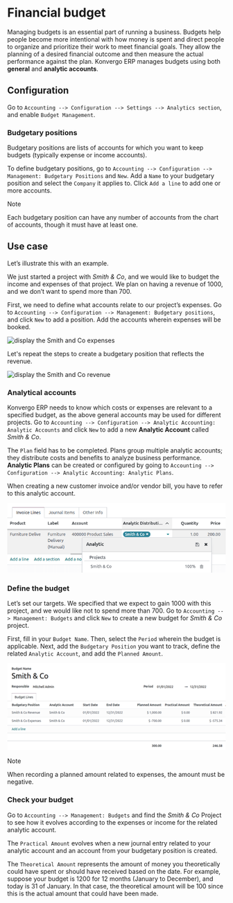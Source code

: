 # Financial budget

Managing budgets is an essential part of running a business. Budgets
help people become more intentional with how money is spent and direct
people to organize and prioritize their work to meet financial goals.
They allow the planning of a desired financial outcome and then measure
the actual performance against the plan. Konvergo ERP manages budgets using both
**general** and **analytic accounts**.

## Configuration

Go to `Accounting --> Configuration --> Settings --> Analytics section`,
and enable `Budget Management`.

### Budgetary positions

Budgetary positions are lists of accounts for which you want to keep
budgets (typically expense or income accounts).

To define budgetary positions, go to
`Accounting --> Configuration --> Management:
Budgetary Positions` and `New`. Add a `Name` to your budgetary position
and select the `Company` it applies to. Click `Add a line` to add one or
more accounts.

> [!NOTE]
> Each budgetary position can have any number of accounts from the chart
> of accounts, though it must have at least one.

## Use case

Let’s illustrate this with an example.

We just started a project with *Smith & Co*, and we would like to budget
the income and expenses of that project. We plan on having a revenue of
1000, and we don’t want to spend more than 700.

First, we need to define what accounts relate to our project’s expenses.
Go to
`Accounting --> Configuration --> Management: Budgetary positions`, and
click `New` to add a position. Add the accounts wherein expenses will be
booked.

<img src="budget/smith-and-co-expenses.png" class="align-center"
alt="display the Smith and Co expenses" />

Let's repeat the steps to create a budgetary position that reflects the
revenue.

<img src="budget/smith-and-co-revenue.png" class="align-center"
alt="display the Smith and Co revenue" />

### Analytical accounts

Konvergo ERP needs to know which costs or expenses are relevant to a specified
budget, as the above general accounts may be used for different
projects. Go to `Accounting --> Configuration -->
Analytic Accounting: Analytic Accounts` and click `New` to add a new
**Analytic Account** called *Smith & Co*.

The `Plan` field has to be completed. Plans group multiple analytic
accounts; they distribute costs and benefits to analyze business
performance. **Analytic Plans** can be created or configured by going to
`Accounting --> Configuration --> Analytic Accounting:
Analytic Plans`.

When creating a new customer invoice and/or vendor bill, you have to
refer to this analytic account.

<img src="budget/analytic-accounts.png" class="align-center"
alt="add analytic accounts in a new invoice or bill." />

### Define the budget

Let’s set our targets. We specified that we expect to gain 1000 with
this project, and we would like not to spend more than 700. Go to
`Accounting --> Management: Budgets` and click `New` to create a new
budget for *Smith & Co* project.

First, fill in your `Budget Name`. Then, select the `Period` wherein the
budget is applicable. Next, add the `Budgetary Position` you want to
track, define the related `Analytic Account`, and add the
`Planned Amount`.

<img src="budget/define-the-budget.png" class="align-center"
alt="budget lines display" />

> [!NOTE]
> When recording a planned amount related to expenses, the amount must
> be negative.

### Check your budget

Go to `Accounting --> Management: Budgets` and find the *Smith & Co*
Project to see how it evolves according to the expenses or income for
the related analytic account.

The `Practical Amount` evolves when a new journal entry related to your
analytic account and an account from your budgetary position is created.

The `Theoretical Amount` represents the amount of money you
theoretically could have spent or should have received based on the
date. For example, suppose your budget is 1200 for 12 months (January to
December), and today is 31 of January. In that case, the theoretical
amount will be 100 since this is the actual amount that could have been
made.
